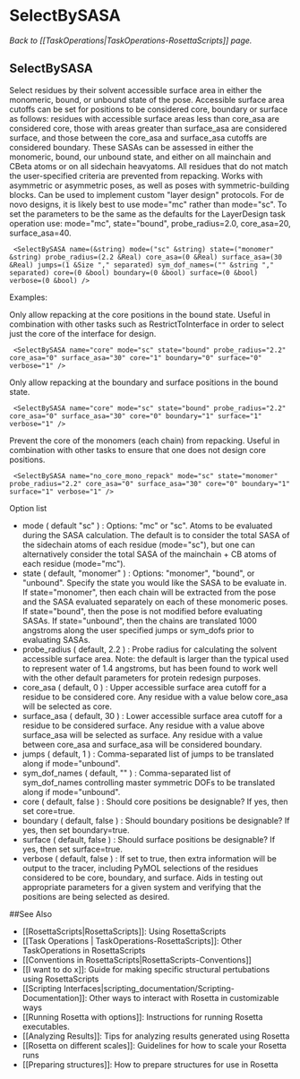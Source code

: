 # SelectBySASA
*Back to [[TaskOperations|TaskOperations-RosettaScripts]] page.*
## SelectBySASA

Select residues by their solvent accessible surface area in either the monomeric, bound, or unbound state of the pose. Accessible surface area cutoffs can be set for positions to be considered core, boundary or surface as follows: residues with accessible surface areas less than core\_asa are considered core, those with areas greater than surface\_asa are considered surface, and those between the core\_asa and surface\_asa cutoffs are considered boundary. These SASAs can be assessed in either the monomeric, bound, our unbound state, and either on all mainchain and CBeta atoms or on all sidechain heavyatoms. All residues that do not match the user-specified criteria are prevented from repacking. Works with asymmetric or asymmetric poses, as well as poses with symmetric-building blocks. Can be used to implement custom "layer design" protocols. For de novo designs, it is likely best to use mode="mc" rather than mode="sc". To set the parameters to be the same as the defaults for the LayerDesign task operation use: mode="mc", state="bound", probe\_radius=2.0, core\_asa=20, surface\_asa=40.

     <SelectBySASA name=(&string) mode=("sc" &string) state=("monomer" &string) probe_radius=(2.2 &Real) core_asa=(0 &Real) surface_asa=(30 &Real) jumps=(1 &Size "," separated) sym_dof_names=("" &string "," separated) core=(0 &bool) boundary=(0 &bool) surface=(0 &bool) verbose=(0 &bool) />

Examples:

Only allow repacking at the core positions in the bound state. Useful in combination with other tasks such as RestrictToInterface in order to select just the core of the interface for design.

     <SelectBySASA name="core" mode="sc" state="bound" probe_radius="2.2" core_asa="0" surface_asa="30" core="1" boundary="0" surface="0" verbose="1" />

Only allow repacking at the boundary and surface positions in the bound state.

     <SelectBySASA name="core" mode="sc" state="bound" probe_radius="2.2" core_asa="0" surface_asa="30" core="0" boundary="1" surface="1" verbose="1" />

Prevent the core of the monomers (each chain) from repacking. Useful in combination with other tasks to ensure that one does not design core positions.

     <SelectBySASA name="no_core_mono_repack" mode="sc" state="monomer" probe_radius="2.2" core_asa="0" surface_asa="30" core="0" boundary="1" surface="1" verbose="1" />

Option list

-   mode ( default "sc" ) : Options: "mc" or "sc". Atoms to be evaluated during the SASA calculation. The default is to consider the total SASA of the sidechain atoms of each residue (mode="sc"), but one can alternatively consider the total SASA of the mainchain + CB atoms of each residue (mode="mc").
-   state ( default, "monomer" ) : Options: "monomer", "bound", or "unbound". Specify the state you would like the SASA to be evaluate in. If state="monomer", then each chain will be extracted from the pose and the SASA evaluated separately on each of these monomeric poses. If state="bound", then the pose is not modified before evaluating SASAs. If state="unbound", then the chains are translated 1000 angstroms along the user specified jumps or sym\_dofs prior to evaluating SASAs.
-   probe\_radius ( default, 2.2 ) : Probe radius for calculating the solvent accessible surface area. Note: the default is larger than the typical used to represent water of 1.4 angstroms, but has been found to work well with the other default parameters for protein redesign purposes.
-   core\_asa ( default, 0 ) : Upper accessible surface area cutoff for a residue to be considered core. Any residue with a value below core\_asa will be selected as core.
-   surface\_asa ( default, 30 ) : Lower accessible surface area cutoff for a residue to be considered surface. Any residue with a value above surface\_asa will be selected as surface. Any residue with a value between core\_asa and surface\_asa will be considered boundary.
-   jumps ( default, 1 ) : Comma-separated list of jumps to be translated along if mode="unbound".
-   sym\_dof\_names ( default, "" ) : Comma-separated list of sym\_dof\_names controlling master symmetric DOFs to be translated along if mode="unbound".
-   core ( default, false ) : Should core positions be designable? If yes, then set core=true.
-   boundary ( default, false ) : Should boundary positions be designable? If yes, then set boundary=true.
-   surface ( default, false ) : Should surface positions be designable? If yes, then set surface=true.
-   verbose ( default, false ) : If set to true, then extra information will be output to the tracer, including PyMOL selections of the residues considered to be core, boundary, and surface. Aids in testing out appropriate parameters for a given system and verifying that the positions are being selected as desired.

##See Also

* [[RosettaScripts|RosettaScripts]]: Using RosettaScripts
* [[Task Operations | TaskOperations-RosettaScripts]]: Other TaskOperations in RosettaScripts
* [[Conventions in RosettaScripts|RosettaScripts-Conventions]]
* [[I want to do x]]: Guide for making specific structural pertubations using RosettaScripts
* [[Scripting Interfaces|scripting_documentation/Scripting-Documentation]]: Other ways to interact with Rosetta in customizable ways
* [[Running Rosetta with options]]: Instructions for running Rosetta executables.
* [[Analyzing Results]]: Tips for analyzing results generated using Rosetta
* [[Rosetta on different scales]]: Guidelines for how to scale your Rosetta runs
* [[Preparing structures]]: How to prepare structures for use in Rosetta
